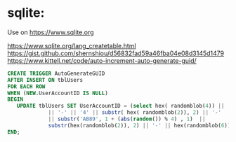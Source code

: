 # sqlite:
 Use on https://www.sqlite.org 

 


https://www.sqlite.org/lang_createtable.html
https://gist.github.com/shernshiou/d56832fad59a46fba04e08d3145d1479
https://www.kittell.net/code/auto-increment-auto-generate-guid/


```sql
CREATE TRIGGER AutoGenerateGUID
AFTER INSERT ON tblUsers
FOR EACH ROW
WHEN (NEW.UserAccountID IS NULL)
BEGIN
   UPDATE tblUsers SET UserAccountID = (select hex( randomblob(4)) || '-' || hex( randomblob(2))
             || '-' || '4' || substr( hex( randomblob(2)), 2) || '-'
             || substr('AB89', 1 + (abs(random()) % 4) , 1)  ||
             substr(hex(randomblob(2)), 2) || '-' || hex(randomblob(6)) ) WHERE rowid = NEW.rowid;
END;
```